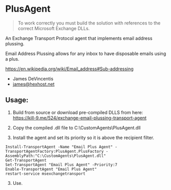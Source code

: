 PlusAgent
==================

> To work correctly you must build the solution with references to 
> the correct Microsoft Exchange DLLs.

An Exchange Transport Protocol agent that implements email address plussing. 

Email Address Plussing allows for any inbox to have disposable emails using a plus.

https://en.wikipedia.org/wiki/Email_address#Sub-addressing


- James DeVincentis
- james@hexhost.net

Usage:
-----
1. Build from source or download pre-compiled DLLS from here: https://kill-9.me/524/exchange-email-plussing-transport-agent 

2. Copy the compiled .dll file to C:\CustomAgents\PlusAgent.dll

3. Install the agent and set its priority so it is above the recipient filter.
  ```
  Install-TransportAgent -Name "Email Plus Agent" -TransportAgentFactory:PlusAgent.PlusFactory -AssemblyPath:"C:\CustomAgents\PlusAgent.dll"
  Get-TransportAgent
  Set-TransportAgent "Email Plus Agent" -Priority:7
  Enable-TransportAgent "Email Plus Agent"
  restart-service msexchangetransport
  ```
  
3. Use.
